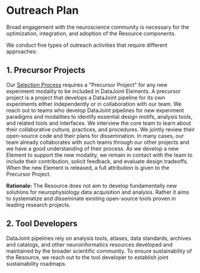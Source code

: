 # Outreach Plan

Broad engagement with the neuroscience community is necessary for the optimization,
integration, and adoption of the Resource components.

We conduct five types of outreach activities that require different approaches:

## 1. Precursor Projects

Our [Selection Process](../selection) requires a "Precursor Project" for any new
experiment modality to be included in DataJoint Elements. A precursor project is a
project that develops a DataJoint pipeline for its own experiments either independently
or in collaboration with our team. We reach out to teams who develop DataJoint
pipelines for new experiment paradigms and modalities to identify essential design
motifs, analysis tools, and related tools and interfaces. We interview the core team to
learn about their collaborative culture, practices, and procedures. We jointly review
their open-source code and their plans for dissemination. In many cases, our team
already collaborates with such teams through our other projects and we have a good
understanding of their process. As we develop a new Element to support the new
modality, we remain in contact with the team to include their contribution, solicit
feedback, and evaluate design tradeoffs. When the new Element is released, a full
attribution is given to the Precursor Project.

**Rationale:** The Resource does not aim to develop fundamentally new solutions for
  neurophysiology data acquisition and analysis. Rather it aims to systematize and
  disseminate existing open-source tools proven in leading research projects.

## 2. Tool Developers

DataJoint pipelines rely on analysis tools, atlases, data standards, archives and
catalogs, and other neuroinformatics resources developed and maintained by the broader
scientific community. To ensure sustainability of the Resource, we reach out to the
tool developer to establish joint sustainability roadmaps.